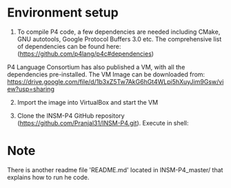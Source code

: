 
Environment setup
=================

1. To compile P4 code, a few dependencies are needed including CMake, GNU autotools, Google Protocol Buffers 3.0 etc. The comprehensive list of dependencies can be found here: (https://github.com/p4lang/p4c#dependencies)

P4 Language Consortium has also published a VM, with all the dependencies pre-installed. 
The VM Image can be downloaded from: https://drive.google.com/file/d/1b3xZ5Tw7AkG6hGt4WLpi5hXuyJim9Gsw/view?usp=sharing

2. Import the image into VirtualBox and start the VM

3. Clone the INSM-P4 GitHub repository (https://github.com/Pranjal31/INSM-P4.git). Execute in shell:

Note
====
There is another readme file 'README.md' located in INSM-P4_master/ that explains how to run he code.

